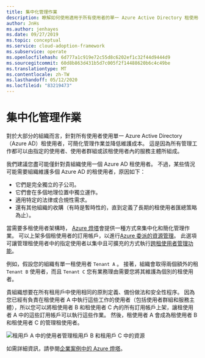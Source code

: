 ```yaml
---
title: 集中化管理作業
description: 瞭解如何使用適用于所有使用者的單一 Azure Active Directory 租使用者來集中管理作業。 集中式管理可簡化管理作業並降低維護成本。
author: JnHs
ms.author: jenhayes
ms.date: 09/27/2019
ms.topic: conceptual
ms.service: cloud-adoption-framework
ms.subservice: operate
ms.openlocfilehash: 6d777a1c919e72c55d8c6202ef1c32f44d9444d9
ms.sourcegitcommit: 60d8b863d431b5d7c005f2f14488620b6c4c49be
ms.translationtype: MT
ms.contentlocale: zh-TW
ms.lasthandoff: 05/12/2020
ms.locfileid: "83219473"
---
```

<!-- cSpell:ignore jenhayes -->

# <a name="centralize-management-operations"></a>集中化管理作業

對於大部分的組織而言，針對所有使用者使用單一 Azure Active Directory （Azure AD）租使用者，可簡化管理作業並降低維護成本。 這是因為所有管理工作都可以由指定的使用者、使用者群組或該租使用者內的服務主體所組成。

我們建議您盡可能僅針對貴組織使用一個 Azure AD 租使用者。 不過，某些情況可能需要組織維護多個 Azure AD 的租使用者，原因如下：

- 它們是完全獨立的子公司。
- 它們會在多個地理位置中獨立運作。
- 適用特定的法律或合規性需求。
- 還有其他組織的收購（有時是暫時性的，直到定義了長期的租使用者匯總策略為止）。

當需要多租使用者架構時， [Azure 燈塔](https://docs.microsoft.com/azure/lighthouse/overview)會提供一種方式來集中化和簡化管理作業。 可以上架多個租使用者的訂用帳戶，以進行[Azure 委派的資源管理](https://docs.microsoft.com/azure/lighthouse/concepts/azure-delegated-resource-management)。 此選項可讓管理租使用者中的指定使用者以集中且可擴充的方式執行[跨租使用者管理功能](https://docs.microsoft.com/azure/lighthouse/concepts/cross-tenant-management-experience)。

例如，假設您的組織有單一租使用者 `Tenant A` 。 接著，組織會取得兩個額外的租 `Tenant B` 使用者，而且 `Tenant C` 您有業務理由需要您將其維護為個別的租使用者。

貴組織想要在所有租用戶中使用相同的原則定義、備份做法和安全性程序。 因為您已經有負責在租使用者 A 中執行這些工作的使用者（包括使用者群組和服務主體），所以您可以將租使用者 B 和租使用者 C 內的所有訂用帳戶上架，讓租使用者 A 中的這些訂用帳戶可以執行這些作業。 然後，租使用者 A 會成為租使用者 B 和租使用者 C 的管理租使用者。

![租用戶 A 中的使用者管理租用戶 B 和租用戶 C 中的資源](../_images/manage/enterprise-azure-lighthouse.jpg)

如需詳細資訊，請參閱[企業案例中的 Azure 燈塔](https://docs.microsoft.com/azure/lighthouse/concepts/enterprise)。
